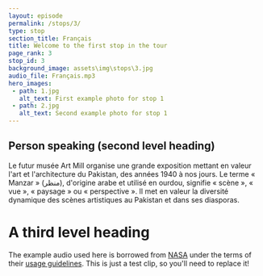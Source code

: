 ```yaml
---
layout: episode
permalink: /stops/3/
type: stop
section_title: Français
title: Welcome to the first stop in the tour
page_rank: 3
stop_id: 3
background_image: assets\img\stops\3.jpg
audio_file: Français.mp3
hero_images:
 - path: 1.jpg
   alt_text: First example photo for stop 1
 - path: 2.jpg
   alt_text: Second example photo for stop 1
---
```



## Person speaking (second level heading)
Le futur musée Art Mill organise une grande exposition mettant en valeur l'art et l'architecture du Pakistan, des années 1940 à nos jours. Le terme « Manzar » (منظر), d'origine arabe et utilisé en ourdou, signifie « scène », « vue », « paysage » ou « perspective ». Il met en valeur la diversité dynamique des scènes artistiques au Pakistan et dans ses diasporas.


# A third level heading

The example audio used here is borrowed from [NASA](http://www.nasa.gov/connect/sounds/index.html#Discovery) under the terms of their [usage guidelines](http://www.nasa.gov/multimedia/guidelines/index.html). This is just a test clip, so you'll need to replace it!
